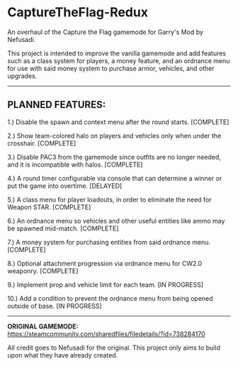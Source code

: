 # CaptureTheFlag-Redux
An overhaul of the Capture the Flag gamemode for Garry's Mod by Nefusadi.

This project is intended to improve the vanilla gamemode and add features such as a class system for players,
a money feature, and an ordnance menu for use with said money system to purchase armor, vehicles, and other upgrades.

------------------------------------------------------------------------------------------------------------------------

## PLANNED FEATURES: ##

1.) Disable the spawn and context menu after the round starts. [COMPLETE]

2.) Show team-colored halo on players and vehicles only when under the crosshair. [COMPLETE]

3.) Disable PAC3 from the gamemode since outfits are no longer needed, and it is incompatible with halos. [COMPLETE]

4.) A round timer configurable via console that can determine a winner or put the game into overtime. [DELAYED]

5.) A class menu for player loadouts, in order to eliminate the need for Weapon STAR. [COMPLETE]

6.) An ordnance menu so vehicles and other useful entities like ammo may be spawned mid-match. [COMPLETE]

7.) A money system for purchasing entities from said ordnance menu. [COMPLETE]

8.) Optional attachment progression via ordnance menu for CW2.0 weaponry. [COMPLETE]

9.) Implement prop and vehicle limit for each team. [IN PROGRESS]

10.) Add a condition to prevent the ordnance menu from being opened outside of base. [IN PROGRESS]

------------------------------------------------------------------------------------------------------------------------

**ORIGINAL GAMEMODE:** https://steamcommunity.com/sharedfiles/filedetails/?id=738284170

All credit goes to Nefusadi for the original. This project only aims to build upon what they have already created.
